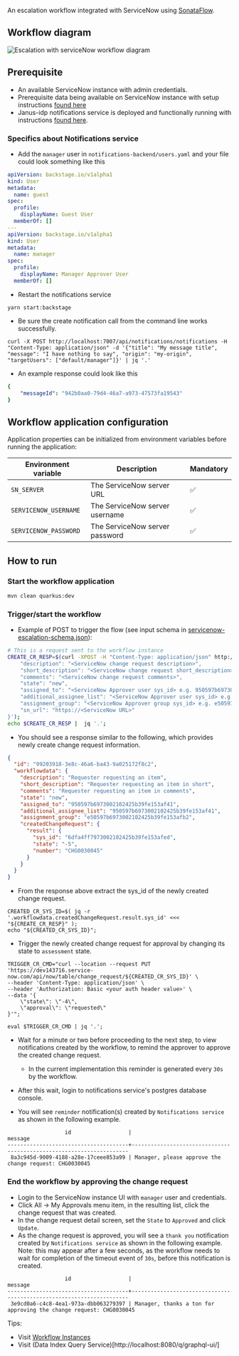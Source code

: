 An escalation workflow integrated with ServiceNow using [SonataFlow](https://sonataflow.org/serverlessworkflow/latest/index.html).

## Workflow diagram
![Escalation with serviceNow workflow diagram](https://github.com/rhdhorchestrator/serverless-workflow-examples/blob/main/escalation-service-now/serviceNowEscalation.svg?raw=true)

## Prerequisite
* An available ServiceNow instance with admin credentials.
* Prerequisite data being available on ServiceNow instance with setup instructions [found here](instance-setup/readme.md)
* Janus-idp notifications service is deployed and functionally running with instructions [found here](https://github.com/janus-idp/backstage-plugins/tree/main/plugins/notifications-backend).

### Specifics about Notifications service
* Add the `manager` user in `notifications-backend/users.yaml` and your file could look something like this
```yaml
apiVersion: backstage.io/v1alpha1
kind: User
metadata:
  name: guest
spec:
  profile:
    displayName: Guest User
  memberOf: []
---
apiVersion: backstage.io/v1alpha1
kind: User
metadata:
  name: manager
spec:
  profile:
    displayName: Manager Approver User
  memberOf: []
```
* Restart the notifications service
```shell
yarn start:backstage
```

* Be sure the create notification call from the command line works successfully.
```shell
curl -X POST http://localhost:7007/api/notifications/notifications -H "Content-Type: application/json" -d '{"title": "My message title", "message": "I have nothing to say", "origin": "my-origin", "targetUsers": ["default/manager"]}' | jq '.'
```

* An example response could look like this
```yaml
{
    "messageId": "942b0aa0-79d4-46a7-a973-47573fa19543"
}
```

## Workflow application configuration
Application properties can be initialized from environment variables before running the application:

| Environment variable  | Description | Mandatory |
|-----------------------|-------------|-----------|
| `SN_SERVER`            | The ServiceNow server URL | ✅ |
| `SERVICENOW_USERNAME`       | The ServiceNow server username | ✅ |
| `SERVICENOW_PASSWORD`      | The ServiceNow server password | ✅ |

## How to run

### Start the workflow application
```bash
mvn clean quarkus:dev
```

### Trigger/start the workflow
* Example of POST to trigger the flow (see input schema in [servicenow-escalation-schema.json](./src/main/resources/servicenow-escalation-schema.json)):
```bash
# This is a request sent to the workflow instance
CREATE_CR_RESP=$(curl -XPOST -H "Content-Type: application/json" http://localhost:8080/servicenow-escalation -d '{
    "description": "<ServiceNow change request description>",
    "short_description": "<ServiceNow change request short_description>",
    "comments": "<ServiceNow change request comments>",
    "state": "new",
    "assigned_to": "<ServiceNow Approver user sys_id> e.g. 950597b6973002102425b39fe153af41",
    "additional_assignee_list": "<ServiceNow Approver user sys_id> e.g. 950597b6973002102425b39fe153af41",
    "assignment_group": "<ServiceNow Approver group sys_id> e.g. e50597b6973002102425b39fe153afb2",
    "sn_url": "https://<ServiceNow URL>"
}');
echo $CREATE_CR_RESP |  jq '.';
```
* You should see a response similar to the following, which provides newly create change request information.
```json
{
  "id": "99203918-3e8c-46a6-ba43-9a025172f8c2",
  "workflowdata": {
    "description": "Requester requesting an item",
    "short_description": "Requester requesting an item in short",
    "comments": "Requester requesting an item in comments",
    "state": "new",
    "assigned_to": "950597b6973002102425b39fe153af41",
    "additional_assignee_list": "950597b6973002102425b39fe153af41",
    "assignment_group": "e50597b6973002102425b39fe153afb2",
    "createdChangeRequest": {
      "result": {
        "sys_id": "6dfa4ff7973002102425b39fe153afed",
        "state": "-5",
        "number": "CHG0030045"
      }
    }
  }
}
```

* From the response above extract the sys_id of the newly created change request.
```shell
CREATED_CR_SYS_ID=$( jq -r  '.workflowdata.createdChangeRequest.result.sys_id' <<< "${CREATE_CR_RESP}" );
echo "${CREATED_CR_SYS_ID}";
```

* Trigger the newly created change request for approval by changing its state to `assessment` state.
```shell
TRIGGER_CR_CMD="curl --location --request PUT 'https://dev143716.service-now.com/api/now/table/change_request/${CREATED_CR_SYS_ID}' \
--header 'Content-Type: application/json' \
--header 'Authorization: Basic <your auth header value>' \
--data '{
    \"state\": \"-4\",
    \"approval\": \"requested\"
}'";

eval $TRIGGER_CR_CMD | jq '.';
```

* Wait for a minute or two before proceeding to the next step, to view notifications created by the workflow, to remind the approver to approve the created change request.
    * In the current implementation this reminder is generated every `30s` by the workflow.

* After this wait, login to notifications service's postgres database console.

* You will see `reminder` notification(s) created by `Notifications service` as shown in the following example.
```text
                  id                  |                               message
--------------------------------------+---------------------------------------------------------------------
 8a3c945d-9009-4188-a28e-17ceee853a99 | Manager, please approve the change request: CHG0030045
```

### End the workflow by approving the change request

* Login to the ServiceNow instance UI with `manager` user and credentials.
* Click All -> My Approvals menu item, in the resulting list, click the change request that was created.
* In the change request detail screen, set the `State` to `Approved` and click `Update`.
* As the change request is approved, you will see a `thank you` notification created by `Notifications service` as shown in the following example.
Note: this may appear after a few seconds, as the workflow needs to wait for completion of the timeout event of `30s`, before this notification is created.
```text
                  id                  |                               message
--------------------------------------+---------------------------------------------------------------------
 3e9cd0a6-c4c8-4ea1-973a-dbb063279397 | Manager, thanks a ton for approving the change request: CHG0030045
```

Tips:
* Visit [Workflow Instances](http://localhost:8080/q/dev/org.kie.kogito.kogito-quarkus-serverless-workflow-devui/workflowInstances)
* Visit (Data Index Query Service)[http://localhost:8080/q/graphql-ui/]
